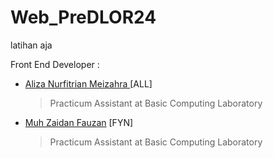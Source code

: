 # Web_PreDLOR24
latihan aja

Front End Developer :  
- [Aliza Nurfitrian Meizahra ](https://github.com/Alizaaaja4) [ALL]
  > Practicum Assistant at Basic Computing Laboratory <br>
- [Muh Zaidan Fauzan](https://github.com/Zaidanfzn) [FYN]
  >  Practicum Assistant at Basic Computing Laboratory <br>
